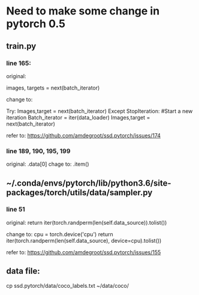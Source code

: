 # Need to make some change in pytorch 0.5

## train.py
  
  ### line 165:
  original:
  
  images, targets = next(batch_iterator)
  
  change to:
  
  Try:
      Images,target = next(batch_iterator)
  Except StopIteration: #Start a new iteration
      Batch_iterator = iter(data_loader)
      Images,target = next(batch_iterator)
      
  refer to: https://github.com/amdegroot/ssd.pytorch/issues/174
      
      
  ### line 189, 190, 195, 199
  original: .data[0]
  chage to: .item()
  
## ~/.conda/envs/pytorch/lib/python3.6/site-packages/torch/utils/data/sampler.py

  ### line 51
  
  original:
  return iter(torch.randperm(len(self.data_source)).tolist())
  
  change to:
  cpu = torch.device('cpu')
  return iter(torch.randperm(len(self.data_source), device=cpu).tolist())
  
  refer to: https://github.com/amdegroot/ssd.pytorch/issues/155
  
## data file:
  cp ssd.pytorch/data/coco_labels.txt ~/data/coco/

